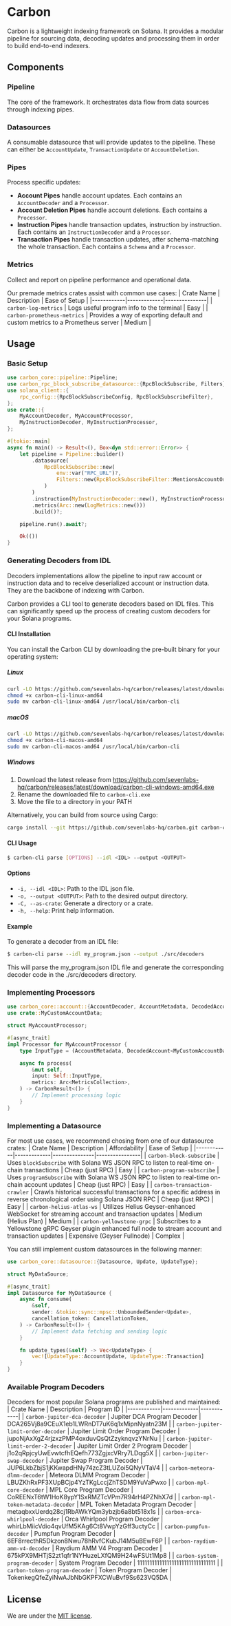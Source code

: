 # Carbon

Carbon is a lightweight indexing framework on Solana. It provides a modular pipeline for sourcing data, decoding updates and processing them in order to build end-to-end indexers.

## Components

### Pipeline

The core of the framework. It orchestrates data flow from data sources through indexing pipes.

### Datasources

A consumable datasource that will provide updates to the pipeline. These can either be `AccountUpdate`, `TransactionUpdate` or `AccountDeletion`.

### Pipes

Process specific updates:

- **Account Pipes** handle account updates. Each contains an `AccountDecoder` and a `Processor`.
- **Account Deletion Pipes** handle account deletions. Each contains a `Processor`.
- **Instruction Pipes** handle transaction updates, instruction by instruction. Each contains an `InstructionDecoder` and a `Processor`.
- **Transaction Pipes** handle transaction updates, after schema-matching the whole transaction. Each contains a `Schema` and a `Processor`.

### Metrics

Collect and report on pipeline performance and operational data.

Our premade metrics crates assist with common use cases:
| Crate Name | Description | Ease of Setup |
|------------|-------------|---------------|
| `carbon-log-metrics` | Logs useful program info to the terminal | Easy |
| `carbon-prometheus-metrics` | Provides a way of exporting default and custom metrics to a Prometheus server | Medium |

## Usage

### Basic Setup

```rs
use carbon_core::pipeline::Pipeline;
use carbon_rpc_block_subscribe_datasource::{RpcBlockSubscribe, Filters};
use solana_client::{
    rpc_config::{RpcBlockSubscribeConfig, RpcBlockSubscribeFilter},
};
use crate::{
    MyAccountDecoder, MyAccountProcessor,
    MyInstructionDecoder, MyInstructionProcessor,
};

#[tokio::main]
async fn main() -> Result<(), Box<dyn std::error::Error>> {
    let pipeline = Pipeline::builder()
        .datasource(
            RpcBlockSubscribe::new(
                env::var("RPC_URL")?,
                Filters::new(RpcBlockSubscribeFilter::MentionsAccountOrProgram(env::var("MY_PROGRAM_ID")?), None)
            )
        )
        .instruction(MyInstructionDecoder::new(), MyInstructionProcessor)
        .metrics(Arc::new(LogMetrics::new()))
        .build()?;

    pipeline.run().await?;

    Ok(())
}
```

### Generating Decoders from IDL

Decoders implementations allow the pipeline to input raw account or instruction data and to receive deserialized account or instruction data. They are the backbone of indexing with Carbon.

Carbon provides a CLI tool to generate decoders based on IDL files. This can significantly speed up the process of creating custom decoders for your Solana programs.

#### CLI Installation

You can install the Carbon CLI by downloading the pre-built binary for your operating system:

##### Linux

```sh
curl -LO https://github.com/sevenlabs-hq/carbon/releases/latest/download/carbon-cli-linux-amd64
chmod +x carbon-cli-linux-amd64
sudo mv carbon-cli-linux-amd64 /usr/local/bin/carbon-cli
```

##### macOS

```sh
curl -LO https://github.com/sevenlabs-hq/carbon/releases/latest/download/carbon-cli-macos-amd64
chmod +x carbon-cli-macos-amd64
sudo mv carbon-cli-macos-amd64 /usr/local/bin/carbon-cli
```

##### Windows

1. Download the latest release from https://github.com/sevenlabs-hq/carbon/releases/latest/download/carbon-cli-windows-amd64.exe
2. Rename the downloaded file to `carbon-cli.exe`
3. Move the file to a directory in your PATH

Alternatively, you can build from source using Cargo:

```sh
cargo install --git https://github.com/sevenlabs-hq/carbon.git carbon-cli
```

#### CLI Usage

```sh
$ carbon-cli parse [OPTIONS] --idl <IDL> --output <OUTPUT>
```

#### Options

- `-i, --idl <IDL>`: Path to the IDL json file.
- `-o, --output <OUTPUT>`: Path to the desired output directory.
- `-C, --as-crate`: Generate a directory or a crate.
- `-h, --help`: Print help information.

#### Example

To generate a decoder from an IDL file:

```sh
$ carbon-cli parse --idl my_program.json --output ./src/decoders
```

This will parse the my_program.json IDL file and generate the corresponding decoder code in the ./src/decoders directory.

### Implementing Processors

```rs
use carbon_core::account::{AccountDecoder, AccountMetadata, DecodedAccount};
use crate::MyCustomAccountData;

struct MyAccountProcessor;

#[async_trait]
impl Processor for MyAccountProcessor {
    type InputType = (AccountMetadata, DecodedAccount<MyCustomAccountData>);

    async fn process(
        &mut self,
        input: Self::InputType,
        metrics: Arc<MetricsCollection>,
    ) -> CarbonResult<()> {
        // Implement processing logic
    }
}
```

### Implementing a Datasource

For most use cases, we recommend chosing from one of our datasource crates:
| Crate Name | Description | Affordability | Ease of Setup |
|------------|-------------|---------------|----------------|
| `carbon-block-subscribe` | Uses `blockSubscribe` with Solana WS JSON RPC to listen to real-time on-chain transactions | Cheap (just RPC) | Easy |
| `carbon-program-subscribe` | Uses `programSubscribe` with Solana WS JSON RPC to listen to real-time on-chain account updates | Cheap (just RPC) | Easy |
| `carbon-transaction-crawler` | Crawls historical successful transactions for a specific address in reverse chronological order using Solana JSON RPC | Cheap (just RPC) | Easy |
| `carbon-helius-atlas-ws` | Utilizes Helius Geyser-enhanced WebSocket for streaming account and transaction updates | Medium (Helius Plan) | Medium |
| `carbon-yellowstone-grpc` | Subscribes to a Yellowstone gRPC Geyser plugin enhanced full node to stream account and transaction updates | Expensive (Geyser Fullnode) | Complex |

You can still implement custom datasources in the following manner:

```rs
use carbon_core::datasource::{Datasource, Update, UpdateType};

struct MyDataSource;

#[async_trait]
impl Datasource for MyDataSource {
    async fn consume(
        &self,
        sender: &tokio::sync::mpsc::UnboundedSender<Update>,
        cancellation_token: CancellationToken,
    ) -> CarbonResult<()> {
        // Implement data fetching and sending logic
    }

    fn update_types(&self) -> Vec<UpdateType> {
        vec![UpdateType::AccountUpdate, UpdateType::Transaction]
    }
}
```

### Available Program Decoders

Decoders for most popular Solana programs are published and maintained:
| Crate Name | Description | Program ID |
|------------|-------------|------------|
| `carbon-jupiter-dca-decoder` | Jupiter DCA Program Decoder | DCA265Vj8a9CEuX1eb1LWRnDT7uK6q1xMipnNyatn23M |
| `carbon-jupiter-limit-order-decoder` | Jupiter Limit Order Program Decoder | jupoNjAxXgZ4rjzxzPMP4oxduvQsQtZzyknqvzYNrNu |
| `carbon-jupiter-limit-order-2-decoder` | Jupiter Limit Order 2 Program Decoder | j1o2qRpjcyUwEvwtcfhEQefh773ZgjxcVRry7LDqg5X |
| `carbon-jupiter-swap-decoder` | Jupiter Swap Program Decoder | JUP6LkbZbjS1jKKwapdHNy74zcZ3tLUZoi5QNyVTaV4 |
| `carbon-meteora-dlmm-decoder` | Meteora DLMM Program Decoder | LBUZKhRxPF3XUpBCjp4YzTKgLccjZhTSDM9YuVaPwxo |
| `carbon-mpl-core-decoder` | MPL Core Program Decoder | CoREENxT6tW1HoK8ypY1SxRMZTcVPm7R94rH4PZNhX7d |
| `carbon-mpl-token-metadata-decoder` | MPL Token Metadata Program Decoder | metaqbxxUerdq28cj1RbAWkYQm3ybzjb6a8bt518x1s |
| `carbon-orca-whirlpool-decoder` | Orca Whirlpool Program Decoder | whirLbMiicVdio4qvUfM5KAg6Ct8VwpYzGff3uctyCc |
| `carbon-pumpfun-decoder` | Pumpfun Program Decoder | 6EF8rrecthR5Dkzon8Nwu78hRvfCKubJ14M5uBEwF6P |
| `carbon-raydium-amm-v4-decoder` | Raydium AMM V4 Program Decoder | 675kPX9MHTjS2zt1qfr1NYHuzeLXfQM9H24wFSUt1Mp8 |
| `carbon-system-program-decoder` | System Program Decoder | 11111111111111111111111111111111 |
| `carbon-token-program-decoder` | Token Program Decoder | TokenkegQfeZyiNwAJbNbGKPFXCWuBvf9Ss623VQ5DA |

## License

We are under the [MIT license](https://github.com/sevenlabs-hq/carbon/tree/main/LICENSE.md).
